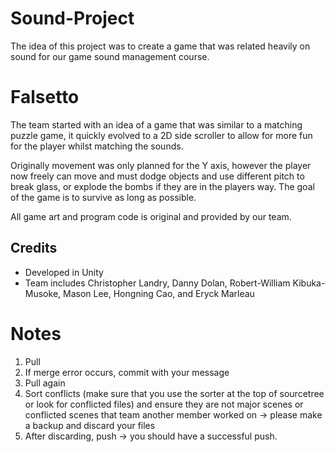 # Sound-Project
The idea of this project was to create a game that was related heavily on sound for our game sound management course.

# Falsetto
The team started with an idea of a game that was similar to a matching puzzle game, it quickly evolved to a 2D side scroller to allow for more fun for the player whilst matching the sounds.

Originally movement was only planned for the Y axis, however the player now freely can move and must dodge objects and use different pitch to break glass, or explode the bombs if they are in the players way. The goal of the game is to survive as long as possible.  

All game art and program code is original and provided by our team.

## Credits
- Developed in Unity
- Team includes Christopher Landry, Danny Dolan, Robert-William Kibuka-Musoke, Mason Lee, Hongning Cao, and Eryck Marleau

# Notes
1. Pull
2. If merge error occurs, commit with your message
3. Pull again
4. Sort conflicts (make sure that you use the sorter at the top of sourcetree or look for conflicted files) and ensure they are not major scenes or conflicted scenes that team another member worked on -> please make a backup and discard your files
5. After discarding, push -> you should have a successful push.
